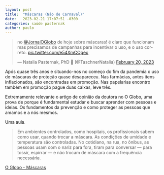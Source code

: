 ```yaml
---
layout: post
title:  "Máscaras (Não de Carnaval)"
date:   2023-02-21 17:07:51 -0300
categories: saúde pasternak
author: paulo
---
```

<blockquote class="twitter-tweet"><p lang="pt" dir="ltr">no <a href="https://twitter.com/JornalOGlobo?ref_src=twsrc%5Etfw">@JornalOGlobo</a> de hoje sobre máscaras! é claro que funcionam mas precisamos de campanhas para incentivar o uso, e o uso correto. <a href="https://t.co/e54XmCOgeo">pic.twitter.com/e54XmCOgeo</a></p>&mdash; Natalia Pasternak, PhD 🧬 (@TaschnerNatalia) <a href="https://twitter.com/TaschnerNatalia/status/1627696425734664192?ref_src=twsrc%5Etfw">February 20, 2023</a></blockquote> <script async src="https://platform.twitter.com/widgets.js" charset="utf-8"></script>

Após quase três anos e situando-nos no começo do fim da pandemia o uso de máscaras de proteção quase desapareceu. Nas farmácias, antes itens inflacionados, são encontradas em promoção. Nas papelarias encontro também em promoção pague duas caixas, leve três.

Extremamente relevante o artigo de opinião da doutora no O Globo, uma prova de porque é fundamental estudar e buscar aprender com pessoas e ideias. Os fundamentos da prevenção e como proteger as pessoas que amamos e a nós mesmos.

Uma aula.
> Em ambientes controlados, como hospitais, os profissionais sabem como usar, quando trocar a máscara. As condições de umidade e temperatura são controladas. No cotidiano, na rua, no ônibus, as pessoas usam com o nariz para fora, tiram para conversar — para tossir, espirrar — e não trocam de máscara com a frequência necessária.

[O Globo - Máscaras][OGlobo]

[OGlobo]: https://oglobo.globo.com/blogs/a-hora-da-ciencia/post/2023/02/usar-ou-nao-usar-mascaras.ghtml